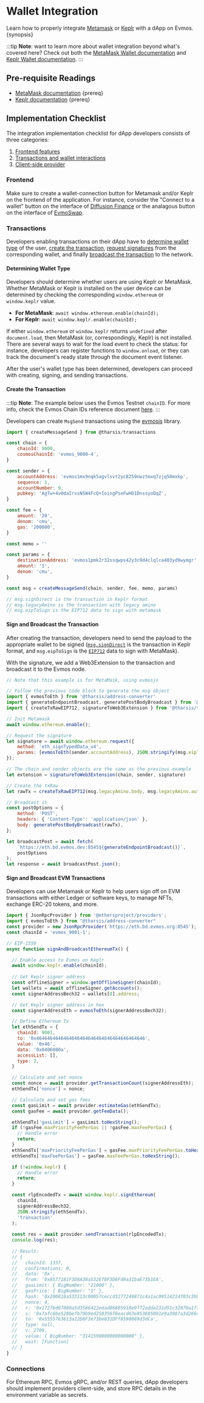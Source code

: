 <!--
order: 1
-->

# Wallet Integration

Learn how to properly integrate [Metamask](https://metamask.io/) or [Keplr](https://www.keplr.app/) with a dApp on Evmos. {synopsis}

:::tip
**Note**: want to learn more about wallet integration beyond what's covered here? Check out both the [MetaMask Wallet documentation](https://docs.metamask.io/guide/) and [Keplr Wallet documentation](https://docs.keplr.app/).
:::

## Pre-requisite Readings

- [MetaMask documentation](https://docs.metamask.io/guide/) {prereq}
- [Keplr documentation](https://docs.keplr.app/) {prereq}

## Implementation Checklist

The integration implementation checklist for dApp developers consists of three categories:

1. [Frontend features](#frontend)
2. [Transactions and wallet interactions](#transactions)
3. [Client-side provider](#connections)

### Frontend

Make sure to create a wallet-connection button for Metamask and/or Keplr on the frontend of the application. For instance, consider the "Connect to a wallet" button on the interface of [Diffusion Finance](https://app.diffusion.fi/) or the analagous button on the interface of [EvmoSwap](https://app.evmoswap.org/).

### Transactions

Developers enabling transactions on their dApp have to [determine wallet type](#determining-wallet-type) of the user, [create the transaction](#create-the-transaction), [request signatures](#sign-and-broadcast-the-transaction) from the corresponding wallet, and finally [broadcast the transaction](#sign-and-broadcast-the-transaction) to the network.

#### Determining Wallet Type

Developers should determine whether users are using Keplr or MetaMask. Whether MetaMask or Keplr is installed on the user device can be determined by checking the corresponding `window.ethereum` or `window.keplr` value.

- **For MetaMask**: `await window.ethereum.enable(chainId);`
- **For Keplr**: `await window.keplr.enable(chainId);`

If either `window.ethereum` or `window.keplr` returns `undefined` after `document.load`, then MetaMask (or, correspondingly, Keplr) is not installed. There are several ways to wait for the load event to check the status: for instance, developers can register functions to `window.onload`, or they can track the document's ready state through the document event listener.

After the user's wallet type has been determined, developers can proceed with creating, signing, and sending transactions.

#### Create the Transaction

:::tip
**Note**: The example below uses the Evmos Testnet `chainID`. For more info, check the Evmos Chain IDs reference document [here](../../users/technical_concepts/chain_id.md).
:::

Developers can create `MsgSend` transactions using the [evmosjs](../libraries/evmosjs.md) library.

```js
import { createMessageSend } from @tharsis/transactions

const chain = {
    chainId: 9000,
    cosmosChainId: 'evmos_9000-4',
}

const sender = {
    accountAddress: 'evmos1mx9nqk5agvlsvt2yc8259nwztmxq7zjq50mxkp',
    sequence: 1,
    accountNumber: 9,
    pubkey: 'AgTw+4v0daIrxsNSW4FcQ+IoingPseFwHO1DnssyoOqZ',
}

const fee = {
    amount: '20',
    denom: 'cmu',
    gas: '200000',
}

const memo = ''

const params = {
    destinationAddress: 'evmos1pmk2r32ssqwps42y3c9d4clqlca403yd9wymgr',
    amount: '1',
    denom: 'cmu',
}

const msg = createMessageSend(chain, sender, fee, memo, params)

// msg.signDirect is the transaction in Keplr format
// msg.legacyAmino is the transaction with legacy amino
// msg.eipToSign is the EIP712 data to sign with metamask
```

#### Sign and Broadcast the Transaction

<!-- textlint-disable -->
After creating the transaction, developers need to send the payload to the appropriate wallet to be signed ([`msg.signDirect`](https://docs.keplr.app/api/#sign-direct-protobuf) is the transaction in Keplr format, and `msg.eipToSign` is the [`EIP712`](https://eips.ethereum.org/EIPS/eip-712) data to sign with MetaMask).

With the signature, we add a Web3Extension to the transaction and broadcast it to the Evmos node.

<!-- textlint-enable -->
```js
// Note that this example is for MetaMask, using evmosjs

// Follow the previous code block to generate the msg object
import { evmosToEth } from '@tharsis/address-converter'
import { generateEndpointBroadcast, generatePostBodyBroadcast } from '@tharsis/provider'
import { createTxRawEIP712, signatureToWeb3Extension } from '@tharsis/transactions'

// Init Metamask
await window.ethereum.enable();

// Request the signature
let signature = await window.ethereum.request({
    method: 'eth_signTypedData_v4',
    params: [evmosToEth(sender.accountAddress), JSON.stringify(msg.eipToSign)],
});

// The chain and sender objects are the same as the previous example
let extension = signatureToWeb3Extension(chain, sender, signature)

// Create the txRaw
let rawTx = createTxRawEIP712(msg.legacyAmino.body, msg.legacyAmino.authInfo, extension)

// Broadcast it
const postOptions = {
    method: 'POST',
    headers: { 'Content-Type': 'application/json' },
    body: generatePostBodyBroadcast(rawTx),
};

let broadcastPost = await fetch(
    `https://eth.bd.evmos.dev:8545${generateEndpointBroadcast()}`,
    postOptions
);
let response = await broadcastPost.json();
```

#### Sign and Broadcast EVM Transactions

Developers can use Metamask or Keplr to help users sign off on EVM transactions with either Ledger or software keys, to manage NFTs, exchange ERC-20 tokens, and more.

```js
import { JsonRpcProvider } from '@ethersproject/providers';
import { evmosToEth } from "@tharsis/address-converter"
const provider = new JsonRpcProvider('https://eth.bd.evmos.org:8545');
const chainId = 'evmos_9001-1';

// EIP-1559
async function signAndBroadcastEthereumTx() {

  // Enable access to Evmos on Keplr
  await window.keplr.enable(chainId);
  
  // Get Keplr signer address
  const offlineSigner = window.getOfflineSigner(chainId);
  let wallets = await offlineSigner.getAccounts();
  const signerAddressBech32 = wallets[0].address;

  // Get Keplr signer address in hex
  const signerAddressEth = evmosToEth(signerAddressBech32);

  // Define Ethereum Tx
  let ethSendTx = {
    chainId: 9001,
    to: '0x4646464646464646464646464646464646464646',
    value: '0x46',
    data: '0x0406080a',
    accessList: [],
    type: 2,
  }

  // Calculate and set nonce
  const nonce = await provider.getTransactionCount(signerAddressEth);
  ethSendTx['nonce'] = nonce;

  // Calculate and set gas fees
  const gasLimit = await provider.estimateGas(ethSendTx);
  const gasFee = await provider.getFeeData();

  ethSendTx['gasLimit'] = gasLimit.toHexString();
  if (!gasFee.maxPriorityFeePerGas || !gasFee.maxFeePerGas) { 
    // Handle error
    return;
  }
  ethSendTx['maxPriorityFeePerGas'] = gasFee.maxPriorityFeePerGas.toHexString();
  ethSendTx['maxFeePerGas'] = gasFee.maxFeePerGas.toHexString();

  if (!window.keplr) {
    // Handle error
    return;
  }

  const rlpEncodedTx = await window.keplr.signEthereum(
    chainId,
    signerAddressBech32,
    JSON.stringify(ethSendTx),
    'transaction'
  );
  
  const res = await provider.sendTransaction(rlpEncodedTx);
  console.log(res);
  
  // Result:
  // {
  //   chainId: 1337,
  //   confirmations: 0,
  //   data: '0x',
  //   from: '0x8577181F3D8A38a532Ef8F3D6Fd9a31baE73b1EA',
  //   gasLimit: { BigNumber: "21000" },
  //   gasPrice: { BigNumber: "1" },
  //   hash: '0x200818a533113c00057ceccd3277249871c4a1ac09514214f03c3b96099b6c92',
  //   nonce: 4,
  //   r: '0x1727bd07080a5d3586422edad86805918e9772adda231d51c32870a1f1cabffb',
  //   s: '0x7afc6be528befb79b9ed250356f6eacd63e853685091e9a3987a3d266c6cb26a',
  //   to: '0x5555763613a12D8F3e73be831DFf8598089d3dCa',
  //   type: null,
  //   v: 2709,
  //   value: { BigNumber: "3141590000000000000" },
  //   wait: [Function]
  // }
}
```

### Connections

For Ethereum RPC, Evmos gRPC, and/or REST queries, dApp developers should implement providers client-side, and store RPC details in the environment variable as secrets.
